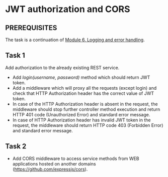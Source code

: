# JWT authorization and CORS

## PREREQUISITES

The task is a continuation of [Module 6. Logging and error handling](https://github.com/ReshetovItsMe/learn-nodejs-hw/tree/main/Module_6_Logging_and_error_handling).

## Task 1

Add authorization to the already existing REST service.

* Add _login(username, password)_ method which should return JWT token.
* Add a middleware which will proxy all the requests (except login) and check that HTTP Authorization header has the correct value of JWT token.
* In case of the HTTP Authorization header is absent in the request, the middleware should stop further controller method execution and return HTTP 401 code (Unauthorized Error) and standard error message.
* In case of HTTP Authorization header has invalid JWT token in the request, the middleware should return HTTP code 403 (Forbidden Error) and standard error message.

## Task 2

* Add CORS middleware to access service methods from WEB applications hosted on another domains (<https://github.com/expressjs/cors>).
